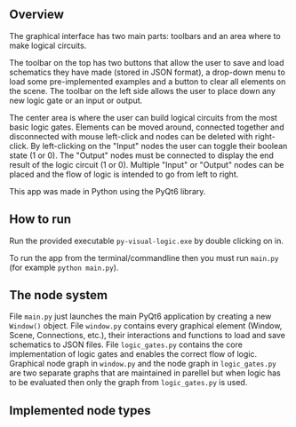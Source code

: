 ## Overview

The graphical interface has two main parts: toolbars and an area where to make logical circuits.

The toolbar on the top has two buttons that allow the user to save and load schematics they have made (stored in JSON format), a drop-down menu to load some pre-implemented examples and a button to clear all elements on the scene. The toolbar on the left side allows the user to place down any new logic gate or an input or output.

The center area is where the user can build logical circuits from the most basic logic gates. Elements can be moved around, connected together and disconnected with mouse left-click and nodes can be deleted with right-click. By left-clicking on the "Input" nodes the user can toggle their boolean state (1 or 0). The "Output" nodes must be connected to display the end result of the logic circuit (1 or 0). Multiple "Input" or "Output" nodes can be placed and the flow of logic is intended to go from left to right.

This app was made in Python using the PyQt6 library.

## How to run

Run the provided executable `py-visual-logic.exe` by double clicking on in.

To run the app from the terminal/commandline then you must run `main.py` (for example `python main.py`).

## The node system

File `main.py` just launches the main PyQt6 application by creating a new `Window()` object. File `window.py` contains every graphical element (Window, Scene, Connections, etc.), their interactions and functions to load and save schematics to JSON files. File `logic_gates.py` contains the core implementation of logic gates and enables the correct flow of logic. Graphical node graph in `window.py` and the node graph in `logic_gates.py` are two separate graphs that are maintained in parellel but when logic has to be evaluated then only the graph from `logic_gates.py` is used.


## Implemented node types
